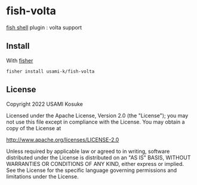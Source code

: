 # fish-volta

[fish shell](https://fishshell.com) plugin : volta support

## Install

With [fisher](https://github.com/jorgebucaran/fisher)

```
fisher install usami-k/fish-volta
```

## License

Copyright 2022 USAMI Kosuke

Licensed under the Apache License, Version 2.0 (the "License");
you may not use this file except in compliance with the License.
You may obtain a copy of the License at

   http://www.apache.org/licenses/LICENSE-2.0

Unless required by applicable law or agreed to in writing, software
distributed under the License is distributed on an "AS IS" BASIS,
WITHOUT WARRANTIES OR CONDITIONS OF ANY KIND, either express or implied.
See the License for the specific language governing permissions and
limitations under the License.
